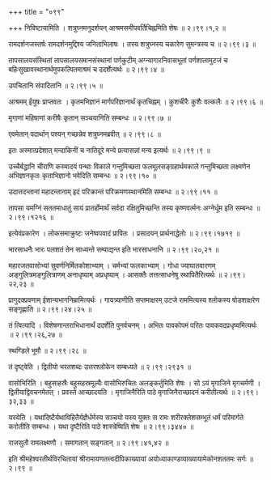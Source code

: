 +++
title = "०९९"

+++
निविष्टायामिति । शत्रुघ्नमनुदर्शयन् आश्रमसमीपवर्तिचिह्नमिति शेषः  ॥  २।९९।१,२  ॥   

  

रामदर्शनजस्तर्षः रामदर्शनमुद्दिश्य जनिताभिलाषः । तस्य शत्रुघ्नस्य चकारेण सुमन्त्रस्य च  ॥  २।९९।३  ॥   

  

तापसालयसंस्थितां तापसालयसमानसंस्थानां पर्णकुटीम् अग्न्यागारनिवासभूतां पर्णशालामुटजं च बहिःसुखावस्थानार्थमुपकल्पितमाश्रमं च ददर्शेत्यर्थः  ॥  २।९९।४  ॥   

  

उपचितानि संपादितानि  ॥  २।९९।५  ॥   

  

आश्रमम् ईयुषः प्राप्तवतः । कृतमभिज्ञानं मार्गपरिज्ञानार्थं कृतचिह्नम् । कुशचीरैः कुशैः वल्कलैः  ॥  २।९९।६  ॥   

  

मृगाणां महिषाणां करीषैः कृतान् सञ्चयानिति सम्बन्धः  ॥  २।९९।७  ॥   

  

एवमेतान् पदार्थान् पश्यन् गच्छन्नेव शत्रुघ्नमब्रवीत्  ॥  २।९९।८  ॥   

  

इतः अस्मात्प्रदेशात् मन्दाकिनीं च नातिदूरे मन्ये प्रत्यासन्नां मन्य इत्यर्थः  ॥  २।९९।९  ॥   

  

उच्चैर्बद्धानि चीराणि कस्मादयं पन्थाः विकाले गन्तुमिच्छता फलमूलसङ्ग्रहार्थमकाले गन्तुमिच्छता लक्ष्मणेन अभिज्ञानकृतः कृताभिज्ञानो भवेदिति सम्बन्धः  ॥  २।९९।१०  ॥   

  

उदात्तदन्तानां महादन्तानाम् इदं परिक्रान्तं परिक्रमणस्थानमिति सम्बन्धः  ॥  २।९९।११  ॥   

  

तापसा यमग्निं सततमाधातुं सायं प्रातर्होमार्थं सर्वदा रक्षितुमिच्छन्ति तस्य कृष्णवर्त्मनः अग्नेर्धूम इति सम्बन्धः  ॥  २।९९।१२१६  ॥   

  

इत्येवंप्रकारेण । लोकसमाक्रुष्टः जनेष्वपवादं प्रापितः । प्रसादयन् प्रार्थनाद्धेतोः  ॥  २।९९।१७१९  ॥   

  

भारसाधनैः भारः पलशतं तेन साध्यन्ते सम्पाद्यन्त इति भारसाधनानि  ॥  २।९९।२०,२१  ॥   

  

महारजतवासोभ्यां सुवर्णनिर्मितकोशाभ्याम् । चर्मभ्यां फलकाभ्याम् । गोधा ज्याघातवारणम् अङ्गुलित्रमङ्गुलित्राणम् अनाधृष्याम् अप्रधृष्याम् । आसक्तैः तत्तत्साधनेषु स्थापितैरित्यर्थः  ॥  २।९९।२२,२३  ॥   

  

प्रागुदक्प्रवणाम् ईशान्यभागनिम्रामित्यर्थः । गायत्र्याणीति सप्तमाक्षरम् उटजे राममित्यस्य श्लोकस्य षोडशाक्षरेण सङ्गृह्णाति  ॥  २।९९।२४।२५  ॥   

  

तं त्वित्यादि । विशेषणान्तराभिधानार्थं ददर्शेति पुनर्वचनम् । अभितः पावकोपमं परितः पावकवदप्रधृष्यमित्यर्थः  ॥  २।९९।२६,२७  ॥   

  

स्थण्डिले भूमौ  ॥  २।९९।२८  ॥   

  

तं दृष्ट्वेति । द्वितीयो भरतशब्दः उत्तरश्लोकेन सम्बध्यते  ॥  २।९९।२९३१  ॥   

  

वासोभिरिति । बहुसाहस्रैः बहुसहस्रमूल्यैः वासोभिरुचितः अलङ्कर्तुमिति शेषः । सो ऽयं मृगाजिने मृगचर्मणी । द्वितीयाद्विवचनमेतत् । प्रवस्ते आच्छादयति । मृगाजिनैरिति पाठे मृगाजिनैराच्छादनं करीतीत्यर्थः  ॥  २।९९।३२,३३  ॥   

  

यस्येति । यथादिष्टैर्यथाविहितैर्यज्ञैर्धर्मस्य सञ्चयो यस्य युक्तः स रामः शरीरक्लेशसम्भूतं धर्मं परिमार्गते करोतीति सम्बन्धः । यथा दृष्टैरिति पाठे शास्त्रेष्विति शेषः  ॥  २।९९।३४४०  ॥   

  

राजसुतौ रामलक्ष्मणौ । समागतान् सङ्गतान्  ॥  २।९९।४१,४२  ॥   

  

इति श्रीमहेश्वरतीर्थविरचितायां श्रीरामायणतत्त्वदीपिकाख्यायां अयोध्याकाण्डव्याख्यायामेकोनशततमः सर्गः  ॥  २।९९  ॥   

  

  

